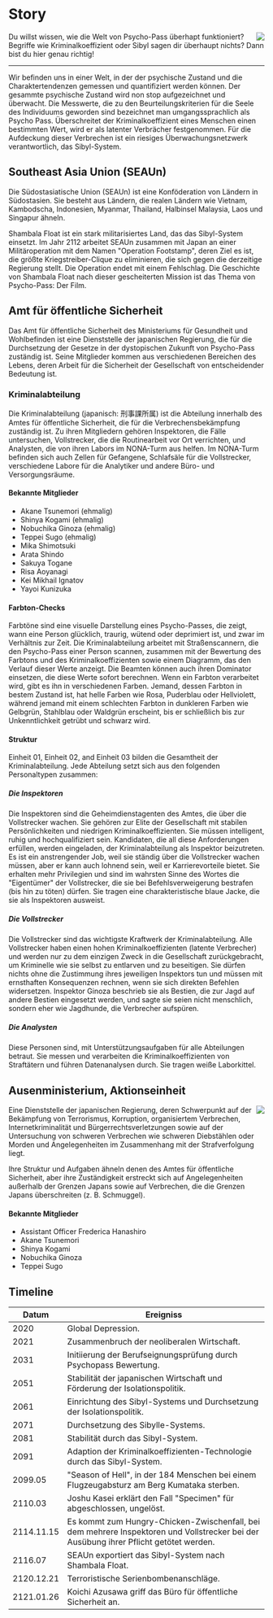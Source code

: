 # Story

<img src="https://frank-mayer.github.io/psycho-pass-pnp/img/kagari.webp" style="max-width:50vw;max-height:16rem;object-fit:contain;float:right;shape-outside:url(https://frank-mayer.github.io/psycho-pass-pnp/img/kagari.webp)" />

Du willst wissen, wie die Welt von Psycho-Pass überhapt funktioniert? Begriffe wie Kriminalkoeffizient oder Sibyl sagen dir überhaupt nichts? Dann bist du hier genau richtig!

<hr />

Wir befinden uns in einer Welt, in der der psychische Zustand und die Charaktertendenzen gemessen und quantifiziert werden können. Der gesammte psychische Zustand wird non stop aufgezeichnet und überwacht. Die Messwerte, die zu den Beurteilungskriterien für die Seele des Individuums geworden sind bezeichnet man umgangssprachlich als Psycho Pass. Überschreitet der Kriminalkoeffizient eines Menschen einen bestimmten Wert, wird er als latenter Verbrächer festgenommen. Für die Aufdeckung dieser Verbrechen ist ein riesiges Überwachungsnetzwerk verantwortlich, das Sibyl-System.

## Southeast Asia Union (SEAUn)

Die Südostasiatische Union (SEAUn) ist eine Konföderation von Ländern in Südostasien. Sie besteht aus Ländern, die realen Ländern wie Vietnam, Kambodscha, Indonesien, Myanmar, Thailand, Halbinsel Malaysia, Laos und Singapur ähneln.

Shambala Float ist ein stark militarisiertes Land, das das Sibyl-System einsetzt. Im Jahr 2112 arbeitet SEAUn zusammen mit Japan an einer Militäroperation mit dem Namen "Operation Footstamp", deren Ziel es ist, die größte Kriegstreiber-Clique zu eliminieren, die sich gegen die derzeitige Regierung stellt. Die Operation endet mit einem Fehlschlag. Die Geschichte von Shambala Float nach dieser gescheiterten Mission ist das Thema von Psycho-Pass: Der Film.

## Amt für öffentliche Sicherheit

Das Amt für öffentliche Sicherheit des Ministeriums für Gesundheit und Wohlbefinden ist eine Dienststelle der japanischen Regierung, die für die Durchsetzung der Gesetze in der dystopischen Zukunft von Psycho-Pass zuständig ist. Seine Mitglieder kommen aus verschiedenen Bereichen des Lebens, deren Arbeit für die Sicherheit der Gesellschaft von entscheidender Bedeutung ist.

### Kriminalabteilung

Die Kriminalabteilung (japanisch: 刑事課所属) ist die Abteilung innerhalb des Amtes für öffentliche Sicherheit, die für die Verbrechensbekämpfung zuständig ist. Zu ihren Mitgliedern gehören Inspektoren, die Fälle untersuchen, Vollstrecker, die die Routinearbeit vor Ort verrichten, und Analysten, die von ihren Labors im NONA-Turm aus helfen. Im NONA-Turm befinden sich auch Zellen für Gefangene, Schlafsäle für die Vollstrecker, verschiedene Labore für die Analytiker und andere Büro- und Versorgungsräume.

#### Bekannte Mitglieder

- Akane Tsunemori (ehmalig)
- Shinya Kogami (ehmalig)
- Nobuchika Ginoza (ehmalig)
- Teppei Sugo (ehmalig)
- Mika Shimotsuki
- Arata Shindo
- Sakuya Togane
- Risa Aoyanagi
- Kei Mikhail Ignatov
- Yayoi Kunizuka

#### Farbton-Checks

Farbtöne sind eine visuelle Darstellung eines Psycho-Passes, die zeigt, wann eine Person glücklich, traurig, wütend oder deprimiert ist, und zwar im Verhältnis zur Zeit. Die Kriminalabteilung arbeitet mit Straßenscannern, die den Psycho-Pass einer Person scannen, zusammen mit der Bewertung des Farbtons und des Kriminalkoeffizienten sowie einem Diagramm, das den Verlauf dieser Werte anzeigt. Die Beamten können auch ihren Dominator einsetzen, die diese Werte sofort berechnen. Wenn ein Farbton verarbeitet wird, gibt es ihn in verschiedenen Farben. Jemand, dessen Farbton in bestem Zustand ist, hat helle Farben wie Rosa, Puderblau oder Hellviolett, während jemand mit einem schlechten Farbton in dunkleren Farben wie Gelbgrün, Stahlblau oder Waldgrün erscheint, bis er schließlich bis zur Unkenntlichkeit getrübt und schwarz wird.

#### Struktur

Einheit 01, Einheit 02, and Einheit 03 bilden die Gesamtheit der Kriminalabteilung. Jede Abteilung setzt sich aus den folgenden Personaltypen zusammen:

##### Die Inspektoren

Die Inspektoren sind die Geheimdienstagenten des Amtes, die über die Vollstrecker wachen. Sie gehören zur Elite der Gesellschaft mit stabilen Persönlichkeiten und niedrigen Kriminalkoeffizienten. Sie müssen intelligent, ruhig und hochqualifiziert sein. Kandidaten, die all diese Anforderungen erfüllen, werden eingeladen, der Kriminalabteilung als Inspektor beizutreten. Es ist ein anstrengender Job, weil sie ständig über die Vollstrecker wachen müssen, aber er kann auch lohnend sein, weil er Karrierevorteile bietet. Sie erhalten mehr Privilegien und sind im wahrsten Sinne des Wortes die "Eigentümer" der Vollstrecker, die sie bei Befehlsverweigerung bestrafen (bis hin zu töten) dürfen. Sie tragen eine charakteristische blaue Jacke, die sie als Inspektoren ausweist.

##### Die Vollstrecker

Die Vollstrecker sind das wichtigste Kraftwerk der Kriminalabteilung. Alle Vollstrecker haben einen hohen Kriminalkoeffizienten (latente Verbrecher) und werden nur zu dem einzigen Zweck in die Gesellschaft zurückgebracht, um Kriminelle wie sie selbst zu entlarven und zu beseitigen. Sie dürfen nichts ohne die Zustimmung ihres jeweiligen Inspektors tun und müssen mit ernsthaften Konsequenzen rechnen, wenn sie sich direkten Befehlen widersetzen. Inspektor Ginoza beschrieb sie als Bestien, die zur Jagd auf andere Bestien eingesetzt werden, und sagte sie seien nicht menschlich, sondern eher wie Jagdhunde, die Verbrecher aufspüren.

##### Die Analysten

Diese Personen sind, mit Unterstützungsaufgaben für alle Abteilungen betraut. Sie messen und verarbeiten die Kriminalkoeffizienten von Straftätern und führen Datenanalysen durch. Sie tragen weiße Laborkittel.

## Ausenministerium, Aktionseinheit

<img src="https://frank-mayer.github.io/psycho-pass-pnp/img/tsunemori.webp" style="max-height:24rem;max-width:50vw;object-fit:contain;float:right;shape-outside:url(https://frank-mayer.github.io/psycho-pass-pnp/img/tsunemori.webp)" />

Eine Dienststelle der japanischen Regierung, deren Schwerpunkt auf der Bekämpfung von Terrorismus, Korruption, organisiertem Verbrechen, Internetkriminalität und Bürgerrechtsverletzungen sowie auf der Untersuchung von schweren Verbrechen wie schweren Diebstählen oder Morden und Angelegenheiten im Zusammenhang mit der Strafverfolgung liegt.

Ihre Struktur und Aufgaben ähneln denen des Amtes für öffentliche Sicherheit, aber ihre Zuständigkeit erstreckt sich auf Angelegenheiten außerhalb der Grenzen Japans sowie auf Verbrechen, die die Grenzen Japans überschreiten (z. B. Schmuggel).

#### Bekannte Mitglieder

- Assistant Officer Frederica Hanashiro
- Akane Tsunemori
- Shinya Kogami
- Nobuchika Ginoza
- Teppei Sugo

## Timeline

| Datum      | Ereigniss                                                                                                                             |
| ---------- | ------------------------------------------------------------------------------------------------------------------------------------- |
| 2020       | Global Depression.                                                                                                                    |
| 2021       | Zusammenbruch der neoliberalen Wirtschaft.                                                                                            |
| 2031       | Initiierung der Berufseignungsprüfung durch Psychopass Bewertung.                                                                     |
| 2051       | Stabilität der japanischen Wirtschaft und Förderung der Isolationspolitik.                                                            |
| 2061       | Einrichtung des Sibyl-Systems und Durchsetzung der Isolationspolitik.                                                                 |
| 2071       | Durchsetzung des Sibylle-Systems.                                                                                                     |
| 2081       | Stabilität durch das Sibyl-System.                                                                                                    |
| 2091       | Adaption der Kriminalkoeffizienten-Technologie durch das Sibyl-System.                                                                |
| 2099.05    | "Season of Hell", in der 184 Menschen bei einem Flugzeugabsturz am Berg Kumataka sterben.                                             |
| 2110.03    | Joshu Kasei erklärt den Fall "Specimen" für abgeschlossen, ungelöst.                                                                  |
| 2114.11.15 | Es kommt zum Hungry-Chicken-Zwischenfall, bei dem mehrere Inspektoren und Vollstrecker bei der Ausübung ihrer Pflicht getötet werden. |
| 2116.07    | SEAUn exportiert das Sibyl-System nach Shambala Float.                                                                                |
| 2120.12.21 | Terroristische Serienbombenanschläge.                                                                                                 |
| 2121.01.26 | Koichi Azusawa griff das Büro für öffentliche Sicherheit an.                                                                          |
